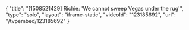 {
    "title": "[1508521429] Richie: 'We cannot sweep Vegas under the rug'",
    "type": "solo",
    "layout": "iframe-static",
    "videoId": "123185692",
    "url": "\/tvpembed\/123185692"
}